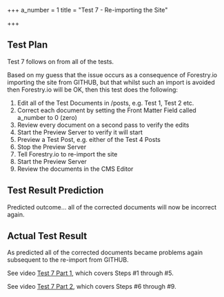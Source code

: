 +++
a_number = 1
title = "Test 7 - Re-importing the Site"

+++
## Test Plan

Test 7 follows on from all of the tests.

Based on my guess that the issue occurs as a consequence of Forestry.io importing the site from GITHUB, but that whilst such an import is avoided then Forestry.io will be OK, then this test does the following:

1. Edit all of the Test Documents in /posts, e.g. Test 1, Test 2 etc.
2. Correct each document by setting the Front Matter Field called a_number to 0 (zero)
3. Review every document on a second pass to verify the edits
4. Start the Preview Server to verify it will start
5. Preview a Test Post, e.g. either of the Test 4 Posts
6. Stop the Preview Server
7. Tell Forestry.io to re-import the site
8. Start the Preview Server
9. Review the documents in the CMS Editor

## Test Result Prediction

Predicted outcome... all of the corrected documents will now be incorrect again.

## Actual Test Result

As predicted all of the corrected documents became problems again subsequent to the re-import from GITHUB.

See video [Test 7 Part 1](/uploads/test7-part1-20200326_123432.mp4), which covers Steps #1 through #5.

See video [Test 7 Part 2](/uploads/test7-part2-20200326_123921.mp4), which covers Steps #6 through #9.